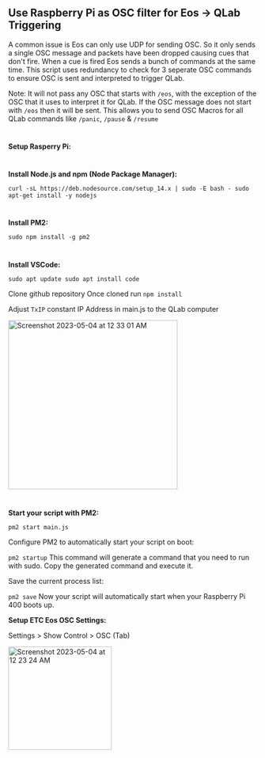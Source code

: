 ## **Use Raspberry Pi as OSC filter for Eos -> QLab Triggering**

A common issue is Eos can only use UDP for sending OSC. So it only sends a single OSC message and packets have been dropped causing cues that don't fire. When a cue is fired Eos sends a bunch of commands at the same time. This script uses redundancy to check for 3 seperate OSC commands to ensure OSC is sent and interpreted to trigger QLab.

Note:
It will not pass any OSC that starts with `/eos`, with the exception of the OSC that it uses to interpret it for QLab. If the OSC message does not start with `/eos` then it will be sent. This allows you to send OSC Macros for all QLab commands like `/panic`, `/pause` & `/resume`
#
**Setup Rasperry Pi:**

#

**Install Node.js and npm (Node Package Manager):**

`curl -sL https://deb.nodesource.com/setup_14.x | sudo -E bash -
sudo apt-get install -y nodejs`
#
**Install PM2:**

`sudo npm install -g pm2`
#
**Install VSCode:**

`sudo apt update
sudo apt install code`

Clone github repository
Once cloned run `npm install`

Adjust `TxIP` constant IP Address in main.js to the QLab computer

<img width="342" alt="Screenshot 2023-05-04 at 12 33 01 AM" src="https://user-images.githubusercontent.com/70780576/236139243-71b71b77-b213-439f-8729-b1ea0b3f6f88.png">

#
**Start your script with PM2:**

`pm2 start main.js`

Configure PM2 to automatically start your script on boot:

`pm2 startup`
This command will generate a command that you need to run with sudo. Copy the generated command and execute it.

Save the current process list:

`pm2 save`
Now your script will automatically start when your Raspberry Pi 400 boots up.

**Setup ETC Eos OSC Settings:**

Settings > Show Control > OSC (Tab)


<img width="209" alt="Screenshot 2023-05-04 at 12 23 24 AM" src="https://user-images.githubusercontent.com/70780576/236138561-1f80b20a-d2c6-40cb-b10d-1a506afbfc36.png">



